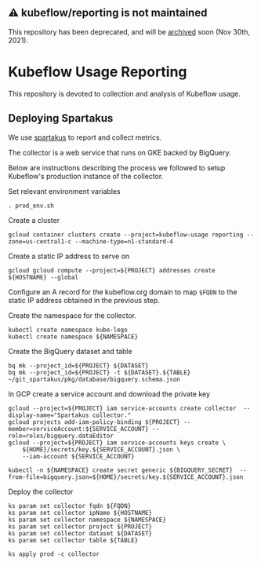 ## :warning: **kubeflow/reporting is not maintained**

This repository has been deprecated, and will be [archived](https://github.com/kubeflow/community/issues/479) soon (Nov 30th, 2021). 



# Kubeflow Usage Reporting

This repository is devoted to collection and analysis of Kubeflow usage.

## Deploying Spartakus

We use [spartakus](https://github.com/kubernetes-incubator/spartakus) to report and collect metrics.

The collector is a web service that runs on GKE backed by BigQuery.

Below are instructions describing the process we followed to setup Kubeflow's production
instance of the collector.

Set relevant environment variables

```
. prod_env.sh
```

Create a cluster

```
gcloud container clusters create --project=kubeflow-usage reporting --zone=us-central1-c --machine-type=n1-standard-4
```

Create a static IP address to serve on

```
gcloud gcloud compute --project=${PROJECT} addresses create ${HOSTNAME} --global
```

Configure an A record for the kubeflow.org domain to map `$FQDN` to the static IP address obtained in the previous step.

Create the namespace for the collector.
```
kubectl create namespace kube-lego
kubectl create namespace ${NAMESPACE}
```

Create the BigQuery dataset and table

```
bq mk --project_id=${PROJECT} ${DATASET}
bq mk --project_id=${PROJECT} -t ${DATASET}.${TABLE} ~/git_spartakus/pkg/database/bigquery.schema.json
```

In GCP create a service account and download the private key

```
gcloud --project=${PROJECT} iam service-accounts create collector  --display-name="Spartakus collector."
gcloud projects add-iam-policy-binding ${PROJECT} --member=serviceAccount:${SERVICE_ACCOUNT} --role=roles/bigquery.dataEditor
gcloud --project=${PROJECT} iam service-accounts keys create \
    ${HOME}/secrets/key.${SERVICE_ACCOUNT}.json \
    --iam-account ${SERVICE_ACCOUNT}

kubectl -n ${NAMESPACE} create secret generic ${BIGQUERY_SECRET}  --from-file=bigquery.json=${HOME}/secrets/key.${SERVICE_ACCOUNT}.json
```

Deploy the collector

```
ks param set collector fqdn ${FQDN}
ks param set collector ipName ${HOSTNAME}
ks param set collector namespace ${NAMESPACE}
ks param set collector project ${PROJECT}
ks param set collector dataset ${DATASET}
ks param set collector table ${TABLE}

ks apply prod -c collector
```
